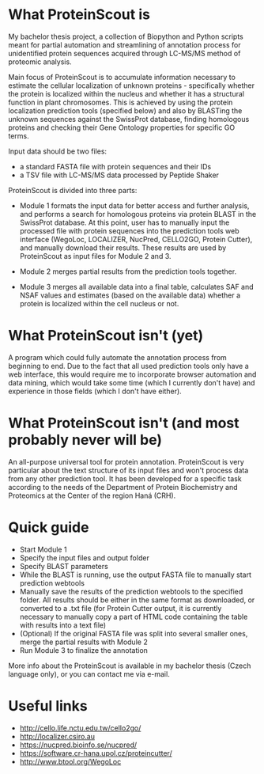 # What ProteinScout is
My bachelor thesis project, a collection of Biopython and Python scripts meant for partial automation and streamlining of annotation process for unidentified protein sequences acquired through LC-MS/MS method of proteomic analysis. 

Main focus of ProteinScout is to accumulate information necessary to estimate the cellular localization of unknown proteins - specifically whether the protein is localized within the nucleus and whether it has a structural function in plant chromosomes. This is achieved by using the protein localization prediction tools (specified below) and also by BLASTing the unknown sequences against the SwissProt database, finding homologous proteins and checking their Gene Ontology properties for specific GO terms.

Input data should be two files: 
- a standard FASTA file with protein sequences and their IDs
- a TSV file with LC-MS/MS data processed by Peptide Shaker

ProteinScout is divided into three parts:
- Module 1 formats the input data for better access and further analysis, and performs a search for homologous proteins via protein BLAST in the SwissProt database. At this point, user has to manually input the processed file with protein sequences into the prediction tools web interface (WegoLoc, LOCALIZER, NucPred, CELLO2GO, Protein Cutter), and manually download their results. These results are used by ProteinScout as input files for Module 2 and 3.

- Module 2 merges partial results from the prediction tools together.

- Module 3 merges all available data into a final table, calculates SAF and NSAF values and estimates (based on the available data) whether a protein is localized within the cell nucleus or not.

# What ProteinScout isn't (yet)
A program which could fully automate the annotation process from beginning to end. Due to the fact that all used prediction tools only have a web interface, this would require me to incorporate browser automation and data mining, which would take some time (which I currently don't have) and experience in those fields (which I don't have either).

# What ProteinScout isn't (and most probably never will be)
An all-purpose universal tool for protein annotation. ProteinScout is very particular about the text structure of its input files and won't process data from any other prediction tool. It has been developed for a specific task according to the needs of the Department of Protein Biochemistry and Proteomics at the Center of the region Haná (CRH).

# Quick guide
- Start Module 1
- Specify the input files and output folder
- Specify BLAST parameters
- While the BLAST is running, use the output FASTA file to manually start prediction webtools
- Manually save the results of the prediction webtools to the specified folder. All results should be either in the same format as downloaded, or converted to a .txt file (for Protein Cutter output, it is currently necessary to manually copy a part of HTML code containing the table with results into a text file)
- (Optional) If the original FASTA file was split into several smaller ones, merge the partial results with Module 2
- Run Module 3 to finalize the annotation

More info about the ProteinScout is available in my bachelor thesis (Czech language only), or you can contact me via e-mail.

# Useful links
- http://cello.life.nctu.edu.tw/cello2go/
- http://localizer.csiro.au
- https://nucpred.bioinfo.se/nucpred/
- https://software.cr-hana.upol.cz/proteincutter/
- http://www.btool.org/WegoLoc
